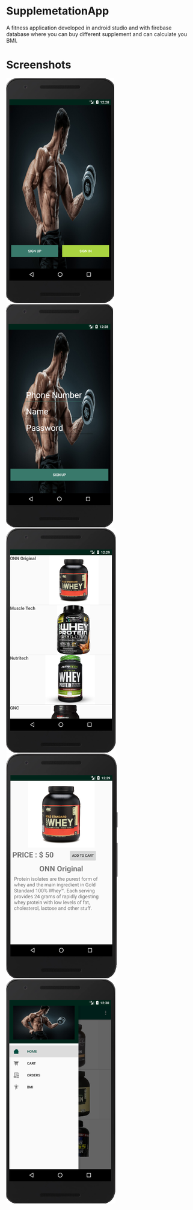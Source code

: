# SupplemetationApp
A fitness application developed in android studio and with firebase database where you can buy different supplement and can calculate you BMI.

# Screenshots
![](images/supplementation.png)
![](images/supplementation1.png)
![](images/supplementation2.png)
![](images/supplementation3.png)
![](images/supplementation4.png)
